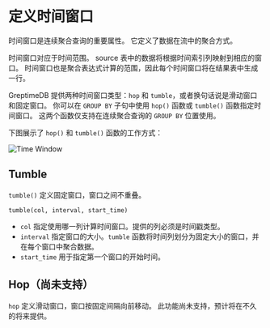 # 定义时间窗口

时间窗口是连续聚合查询的重要属性。
它定义了数据在流中的聚合方式。

时间窗口对应于时间范围。
source 表中的数据将根据时间索引列映射到相应的窗口。
时间窗口也是聚合表达式计算的范围，因此每个时间窗口将在结果表中生成一行。

GreptimeDB 提供两种时间窗口类型：`hop` 和 `tumble`，或者换句话说是滑动窗口和固定窗口。
你可以在 `GROUP BY` 子句中使用 `hop()` 函数或 `tumble()` 函数指定时间窗口。
这两个函数仅支持在连续聚合查询的 `GROUP BY` 位置使用。

下图展示了 `hop()` 和 `tumble()` 函数的工作方式：

![Time Window](/time-window.svg)

## Tumble

`tumble()` 定义固定窗口，窗口之间不重叠。

```
tumble(col, interval, start_time)
```

- `col` 指定使用哪一列计算时间窗口。提供的列必须是时间戳类型。
- `interval` 指定窗口的大小。`tumble` 函数将时间列划分为固定大小的窗口，并在每个窗口中聚合数据。
- `start_time` 用于指定第一个窗口的开始时间。
<!-- `start_time` 是一个可选参数，用于指定第一个窗口的开始时间。如果未提供，开始时间将与日历对齐。 -->

## Hop（尚未支持）

`hop` 定义滑动窗口，窗口按固定间隔向前移动。
此功能尚未支持，预计将在不久的将来提供。

<!-- `hop` defines sliding window that moves forward by a fixed interval. It signature is like the following:

```
hop(col, size_interval, hop_interval, <start_time>)
```

Where `col` specifies use which column to compute the time window. The provided column must have a timestamp type.

`size_interval` specifies the size of each window, while `hop_interval` specifies the delta between two windows' start timestamp. You can think the `tumble()` function as a special case of `hop()` function where the `size_interval` and `hop_interval` are the same.

`start_time` is an optional parameter to specify the start time of the first window. If not provided, the start time will be aligned to calender. -->
